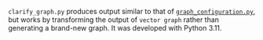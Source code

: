 `clarify_graph.py` produces output similar to that of
[`graph_configuration.py`](../graph-configuration/graph_configuration.py),
but works by transforming the output of `vector graph` rather than generating
a brand-new graph.
It was developed with Python 3.11.
